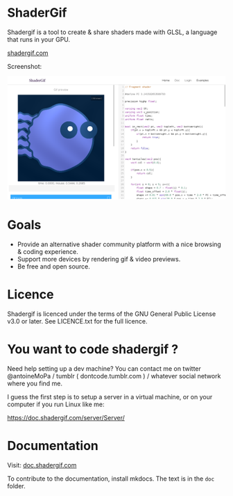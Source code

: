 # ShaderGif

Shadergif is a tool to create & share shaders made with GLSL, a language that runs in your GPU.

[shadergif.com](https://shadergif.com)

Screenshot:

![screenshot](public/screenshot.png)

# Goals

* Provide an alternative shader community platform with a nice browsing & coding experience.
* Support more devices by rendering gif & video previews.
* Be free and open source.

# Licence

Shadergif is licenced under the terms of the GNU General Public License v3.0 or later. See LICENCE.txt for the full licence.

# You want to code shadergif ?

Need help setting up a dev machine? You can contact me on twitter @antoineMoPa / tumblr ( dontcode.tumblr.com ) / whatever social network where you find me.

I guess the first step is to setup a server in a virtual machine, or on your computer if you run Linux like me:

https://doc.shadergif.com/server/Server/

# Documentation

Visit: [doc.shadergif.com](https://doc.shadergif.com)

To contribute to the documentation, install mkdocs. The text is in the `doc` folder.
